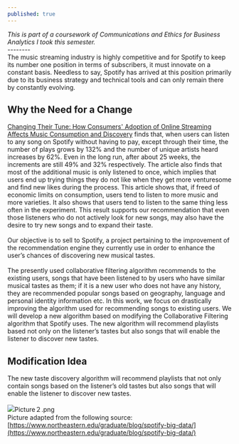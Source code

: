 ```yaml
---
published: true
---
```

_This is part of a coursework of Communications and Ethics for Business Analytics I took this semester._<br>
--------<br>
The music streaming industry is highly competitive and for Spotify to keep its number one position in terms of subscribers, it must innovate on a constant basis. Needless to say, Spotify has arrived at this position primarily due to its business strategy and technical tools and can only remain there by constantly evolving.<br>
## Why the Need for a Change<br>
[Changing Their Tune: How Consumers' Adoption of Online Streaming Affects Music Consumption and Discovery](https://pubsonline.informs.org/doi/10.1287/mksc.2017.1051) finds that, when users can listen to any song on Spotify without having to pay, except through their time, the number of plays grows by 132% and the number of unique artists heard increases by 62%. Even in the long run, after about 25 weeks, the increments are still 49% and 32% respectively. The article also finds that most of the additional music is only listened to once, which implies that users end up trying things they do not like when they get more venturesome and find new likes during the process. This article shows that, if freed of economic limits on consumption, users tend to listen to more music and more varieties. It also shows that users tend to listen to the same thing less often in the experiment. This result supports our recommendation that even those listeners who do not actively look for new songs, may also have the desire to try new songs and to expand their taste.<br><br>
Our objective is to sell to Spotify, a project pertaining to the improvement of the recommendation engine they currently use in order to enhance the user’s chances of discovering new musical tastes. <br><br>
The presently used collaborative filtering algorithm recommends to the existing users, songs that have been listened to by users who have similar musical tastes as them; if it is a new user who does not have any history, they are recommended popular songs based on geography, language and personal identity information etc. In this work, we focus on drastically improving the algorithm used for recommending songs to existing users. We will develop a new algorithm based on modifying the Collaborative Filtering algorithm that Spotify uses. The new algorithm will recommend playlists based not only on the listener’s tastes but also songs that will enable the listener to discover new tastes.<br>
## Modification Idea<br>
The new taste discovery algorithm will recommend playlists that not only contain songs based on the listener’s old tastes but also songs that will enable the listener to discover new tastes.<br><br>
![Picture２.png]({{site.baseurl}}/images/Picture２.png)<br>
Picture adapted from the following source: [https://www.northeastern.edu/graduate/blog/spotify-big-data/](https://www.northeastern.edu/graduate/blog/spotify-big-data/)<br>
